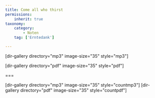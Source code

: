 ```yaml
---
title: Come all who thirst
permissions:
    inherit: true
taxonomy:
    category:
        - Noten
    tag: ['Erntedank']

---
```


[dir-gallery directory="mp3" image-size="35" style="mp3"]

[dir-gallery directory="pdf" image-size="35" style="pdf"]

===

[dir-gallery directory="mp3" image-size="35" style="countmp3"]
[dir-gallery directory="pdf" image-size="35" style="countpdf"]
